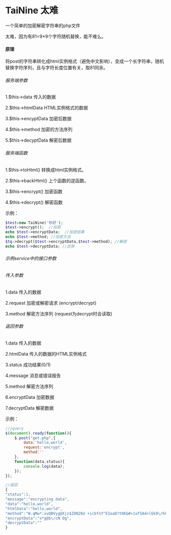 # TaiNine 太难

一个简单的加密解密字符串的php文件

太难，因为有81=9*9个字符随机替换，能不难么。

#### 原理

将post的字符串转化成html实例格式（避免中文影响），变成一个长字符串，随机替换字符序列，且与字符长度位置有关，取81同余。

###### 服务端参数

1.$this->data 传入的数据

2.$this->htmlData HTML实例格式的数据

3.$this->encyptData 加密后数据

4.$this->method 加密的方法序列

5.$this->decyptData 解密后数据

###### 服务端函数

1.$this->toHtml() 转换成html实例格式。

2.$this->backHtml() 上个函数的逆函数。

3.$this->encrypt() 加密函数

4.$this->decrypt() 解密函数

示例：

```PHP
$test=new TaiNine('你好');
$test->encrypt();  //加密
echo $test->encryptData;  //加密结果
echo $test->method; //加密方法
$tq->decrypt($test->encryptData,$test->method); //解密
echo $test->decryptData; //还原
```
###### 示例service中的接口参数

###### 传入参数

1.data 传入的数据

2.request 加密或解密请求 (encrypt/decrypt)

3.method 解密方法序列 (request为decrypt时会读取)

###### 返回参数

1.data 传入的数据

2.htmlData 传入的数据的HTML实例格式

3.status 成功结果(0/1)

4.message 消息或错误报告

5.method 解密方法序列

6.encryptData 加密数据

7.decryptData 解密数据

示例：

```javascript
//jquery
$(document).ready(function(){
	$.post("get.php",{
		data:'hello,world',
		request:'encrypt',
		method:''
	},
	function(data,status){
		console.log(data);
	});	
});

//返回
{
"status":1,
"message":"encrypting data",
"data":"hello,world",
"htmlData":"hello,world",
"method":"W.qMw*:xvQBVyg@Xjz$ZON26U +icbfnY^EIeaD?t0K&#>1sF5Ad<lGk9\/hPpmH,!;o8LJ3-urCS%R4T7",
"encryptData":"x*g@$\/cN Og",
"decryptData":""
}
```
